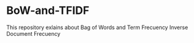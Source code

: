 # BoW-and-TFIDF
This repository exlains about Bag of Words and Term Frecuency Inverse Document Frecuency

